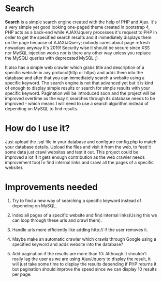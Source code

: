 # Search

**Search** is a simple search engine created with the help of PHP and Ajax. It's a very simple yet good looking one-paged theme created in bootstrap 4, PHP acts as a back-end while AJAX/Jquery processes it's request to PHP in order to get the specified search results and it immediately displays them on the page because of AJAX/JQuery; nobody cares about page refresh nowadays anyway it's 2019! Security wise it should be secure since XSS nor MySQL injection works nor is there any other way unless you replace the MySQLi queries with deprecated MySQL ;)

It also has a simple web crawler which grabs title and description of a specific website in any protocol(http or https) and adds them into the database and after that you can immediately search a website using a specific keyword. The search engine is not that advanced yet but it is kind of enough to display simple results or search for simple results with your specific keyword. Pagination will be introduced soon and the project will be improved overtime as the way it searches through its database needs to be improved - which means I will need to use a search algorithm instead of depending on MySQL to find results. 

# How do I use it?

Just upload the .sql file in your database and configure config.php to match your database details. Upload the files and visit it from the web, to feed it some data just crawl websites and test it out. This project could be improved a lot if it gets enough contribution as the web crawler needs improvement too(To find internal links and crawl all the pages of a specific website).

# Improvements needed

1. Try to find a new way of searching a specific keyword instead of depending on MySQL.

2. Index all pages of a specific website and find internal links(Using this we can loop through these urls and crawl them).

3. Handle urls more efficiently like adding http:// if the user removes it.

4. Maybe make an automatic crawler which crawls through Google using a specified keyword and adds website into the database?

5. Add pagination if the results are more than 10: Although it shouldn't really lag the user as we are using Ajax/Jquery to display the result, it will just take some time to display the results depending if PHP returns it but pagination should improve the speed since we can display 10 results per page.
